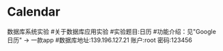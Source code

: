 # Calendar
数据库系统实验
#关于数据库应用实验
#实验题目:日历
#功能介绍：见"Google 日历" -> 一款app
#数据库地址:139.196.127.21 账户:root 密码:123456
